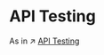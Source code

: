 # API Testing

As in ↗ [API Testing](../../Operations%20Management/🧪%20Software%20Testing/Integration%20Test/API%20Testing/API%20Testing.md)

